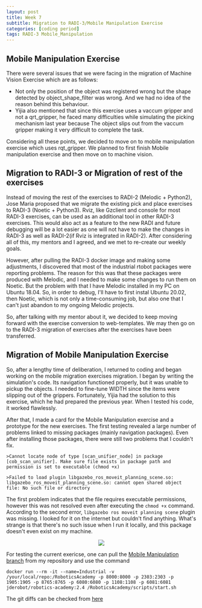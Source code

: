 ```yaml
---
layout: post
title: Week 7
subtitle: Migration to RADI-3/Mobile Manipulation Exercise
categories: [coding period]
tags: RADI-3 Mobile_Manipulation 
---
```


## Mobile Manipulation Exercise

There were several issues that we were facing in the migration of Machine Vision Exercise which are as follows:

- Not only the position of the object was registered wrong but the shape detected by object_shape_filter was wrong. And we had no idea of the reason behind this behaviour.
- Yijia also mentioned that since this exercise uses a vaccum gripper and not a qrt_gripper, he faced many difficulties while simulating the picking mechanism last year because The object slips out from the vaccum gripper making it very difficult to complete the task.

Considering all these points, we decided to move on to mobile manipulation exercise which uses rqt_gripper. We planned to first finish Mobile manipulation exercise and then move on to machine vision.

## Migration to RADI-3 or Migration of rest of the exercises

Instead of moving the rest of the exercises to RADI-2 (Melodic + Python2), Jose Maria proposed that we migrate the existing pick and place exercises to RADI-3 (Noetic + Python3). Rviz, like Gzclient and console for most RADI-3 exercises, can be used as an additional tool in other RADI-3 exercises. This would also act as a feature to the new RADI and future debugging will be a lot easier as one will not have to make the changes in RADI-3 as well as RADI-2(if Rviz is integrated in RADI-2). After considering all of this, my mentors and I agreed, and we met to re-create our weekly goals.

However, after pulling the RADI-3 docker image and making some adjustments, I discovered that most of the industrial rtobot packages were reporting problems. The reason for this was that these packages were produced with Melodic, and I needed to make some changes to run them on Noetic. But the problem with that I have Melodic installed in my PC on Ubuntu 18.04. So, in order to debug, I'll have to first instal Ubuntu 20.02, then Noetic, which is not only a time-consuming job, but also one that I can't just abandon to my ongoing Melodic projects.

So, after talking with my mentor about it, we decided to keep moving forward with the exercise conversion to web-templates. We may then go on to the RADI-3 migration of exercises after the exercises have been transferred.

## Migration of Mobile Manipulation Exercise

So, after a lengthy time of deliberation, I returned to coding and began working on the mobile migration exercises migration. I began by writing the simulation's code. Its navigation functioned properly, but it was unable to pickup the objects. I needed to fine-tune WIDTH since the items were slipping out of the grippers. Fortunately, Yijia had the solution to this exercise, which he had prepared the previous year. When I tested his code, it worked flawlessly.

After that, I made a card for the Mobile Manipulation exercise and a prototype for the new exercises. The first testing revealed a large number of problems linked to missing packages (mainly navigation packages). Even after installing those packages, there were still two problems that I couldn't fix.

    >Cannot locate node of type [scan_unifier_node] in package [cob_scan_unifier]. Make sure file exists in package path and permission is set to executable (chmod +x)

    >Failed to load plugin libgazebo_ros_moveit_planning_scene.so: libgazebo_ros_moveit_planning_scene.so: cannot open shared object file: No such file or directory

The first problem indicates that the file requires executable permissions, however this was not resolved even after executing the `chmod +x` command. 
According to the second error, `libgazebo ros moveit planning scene` plugin was missing. I looked for it on the internet but couldn't find anything. What's strange is that there's no such issue when I run it locally, and this package doesn't even exist on my machine.

<p align="center"><img src="https://lh3.googleusercontent.com/pw/AM-JKLUPjyYcBZ2pgHU3GBf8NtpRdToYPzL-wYVhjXUErj2zh5KfDRXsqCORj8KjHixUiP5ptZyovhtY-EKxW9qu0721ev3J68Wpv-hZexkpxJLIWAmXO-jHJKt6FH7qFeUIl7UxwkBjikpKJNu9l187dOWT=w1605-h903-no?authuser=0"></p>

For testing the current exericse, one can pull the [Mobile Manipulation branch](https://github.com/predator4hack/RoboticsAcademy/tree/mobile_manipulation) from my repository and use the command

    docker run --rm -it --name=Industrial -v /your/local/repo:/RoboticsAcademy -p 8000:8000 -p 2303:2303 -p 1905:1905 -p 8765:8765 -p 6080:6080 -p 1108:1108 -p 6081:6081 jderobot/robotics-academy:2.4 /RoboticsAcademy/scripts/start.sh

The git diffs can be checked from [here](https://github.com/JdeRobot/RoboticsAcademy/compare/melodic...predator4hack:mobile_manipulation?expand=1)